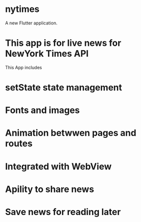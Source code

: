 # nytimes

A new Flutter application.

# This app is for live news for NewYork Times API

This App includes 
# setState state management
# Fonts and images
# Animation betwwen pages and routes
# Integrated with WebView
# Apility to share news
# Save news for reading later




